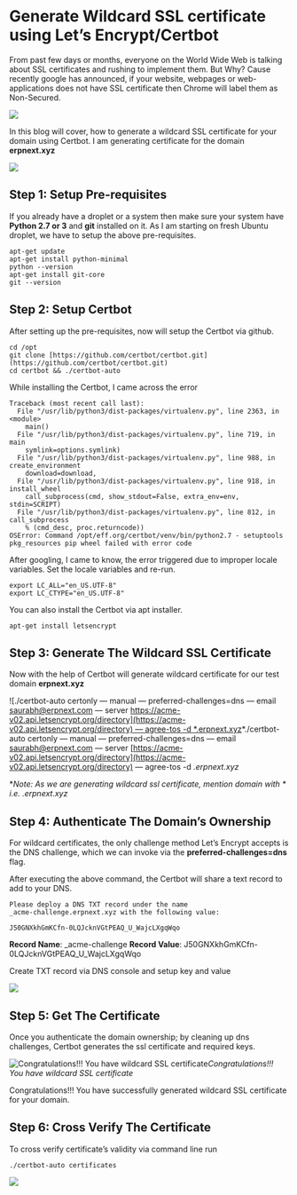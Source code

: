 
# Generate Wildcard SSL certificate using Let’s Encrypt/Certbot

From past few days or months, everyone on the World Wide Web is talking about SSL certificates and rushing to implement them. But Why? Cause recently google has announced, if your website, webpages or web-applications does not have SSL certificate then Chrome will label them as Non-Secured.

![](https://cdn-images-1.medium.com/max/2304/1*pFuY5Isg7EOGdYyHr0PZ1A.png)

In this blog will cover, how to generate a wildcard SSL certificate for your domain using Certbot. I am generating certificate for the domain **erpnext.xyz**

![](https://cdn-images-1.medium.com/max/2000/1*u3H8gEJcWCqmcAGEUS6frA.png)

## Step 1: Setup Pre-requisites

If you already have a droplet or a system then make sure your system have **Python 2.7 or 3** and **git** installed on it. As I am starting on fresh Ubuntu droplet, we have to setup the above pre-requisites.

    apt-get update
    apt-get install python-minimal
    python --version
    apt-get install git-core
    git --version

## Step 2: Setup Certbot

After setting up the pre-requisites, now will setup the Certbot via github.

    cd /opt
    git clone [https://github.com/certbot/certbot.git](https://github.com/certbot/certbot.git)
    cd certbot && ./certbot-auto

While installing the Certbot, I came across the error

    Traceback (most recent call last):
      File "/usr/lib/python3/dist-packages/virtualenv.py", line 2363, in <module>
        main()
      File "/usr/lib/python3/dist-packages/virtualenv.py", line 719, in main
        symlink=options.symlink)
      File "/usr/lib/python3/dist-packages/virtualenv.py", line 988, in create_environment
        download=download,
      File "/usr/lib/python3/dist-packages/virtualenv.py", line 918, in install_wheel
        call_subprocess(cmd, show_stdout=False, extra_env=env, stdin=SCRIPT)
      File "/usr/lib/python3/dist-packages/virtualenv.py", line 812, in call_subprocess
        % (cmd_desc, proc.returncode))
    OSError: Command /opt/eff.org/certbot/venv/bin/python2.7 - setuptools pkg_resources pip wheel failed with error code

After googling, I came to know, the error triggered due to improper locale variables. Set the locale variables and re-run.

    export LC_ALL="en_US.UTF-8"
    export LC_CTYPE="en_US.UTF-8"

You can also install the Certbot via apt installer.

    apt-get install letsencrypt

## Step 3: Generate The Wildcard SSL Certificate

Now with the help of Certbot will generate wildcard certificate for our test domain **erpnext.xyz**

![./certbot-auto certonly — manual — preferred-challenges=dns — email [saurabh@erpnext.com](mailto:saurabh@erpnext.com) — server [https://acme-v02.api.letsencrypt.org/directory](https://acme-v02.api.letsencrypt.org/directory) — agree-tos -d *.erpnext.xyz](https://cdn-images-1.medium.com/max/2832/1*9vI0_g8LzgmsJffnfyIIDw.png)*./certbot-auto certonly — manual — preferred-challenges=dns — email [saurabh@erpnext.com](mailto:saurabh@erpnext.com) — server [https://acme-v02.api.letsencrypt.org/directory](https://acme-v02.api.letsencrypt.org/directory) — agree-tos -d *.erpnext.xyz*

**Note: As we are generating wildcard ssl certificate, mention domain with * i.e. *.erpnext.xyz**

## Step 4: Authenticate The Domain’s Ownership

For wildcard certificates, the only challenge method Let’s Encrypt accepts is the DNS challenge, which we can invoke via the **preferred-challenges=dns** flag.

After executing the above command, the Certbot will share a text record to add to your DNS.

    Please deploy a DNS TXT record under the name
    _acme-challenge.erpnext.xyz with the following value:

    J50GNXkhGmKCfn-0LQJcknVGtPEAQ_U_WajcLXgqWqo

**Record Name**: _acme-challenge
**Record Value**: J50GNXkhGmKCfn-0LQJcknVGtPEAQ_U_WajcLXgqWqo

Create TXT record via DNS console and setup key and value

![](https://cdn-images-1.medium.com/max/4032/1*5RkAPwZnWoCbjGbmY2-u2w.png)

## Step 5: Get The Certificate

Once you authenticate the domain ownership; by cleaning up dns challenges, Certbot generates the ssl certificate and required keys.

![Congratulations!!! You have wildcard SSL certificate](https://cdn-images-1.medium.com/max/2072/1*fQdFw-Tf-5rfERXBbJYgPA.png)*Congratulations!!! You have wildcard SSL certificate*

Congratulations!!! You have successfully generated wildcard SSL certificate for your domain.

## Step 6: Cross Verify The Certificate

To cross verify certificate’s validity via command line run

    ./certbot-auto certificates

![](https://cdn-images-1.medium.com/max/2320/1*CaHZSurriKEbcnco4bMHvA.png)
